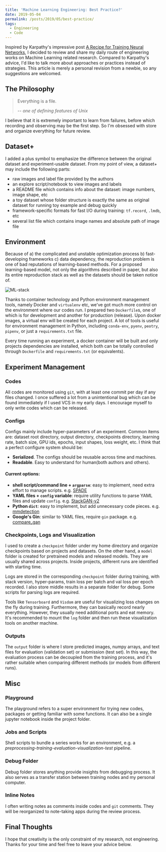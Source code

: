 ```yaml
---
title: 'Machine Learning Engineering: Best Practice?'
date: 2019-05-04
permalink: /posts/2019/05/best-practice/
tags:
  - Engineering
  - Code
---
```


Inspired by Karpathy's impressive post [A Recipe for Training Neural Networks](<http://karpathy.github.io/2019/04/25/recipe/>), I decided to review and share my daily route of engineering works on Machine Learning related research. Compared to Karpathy's advice, I'd like to talk more about approaches or practices instead of strategies. This article is merely a personal revision from a newbie, so any suggestions are welcomed.

## The Philosophy

> Everything is a file. 
>
> -- <cite>one of defining features of Unix</cite>

I believe that it is extremely important to learn from failures, before which recording and observing may be the first step. So I'm obsessed with store and organize everything for future review. 

## Dataset+

I added a plus symbol to emphasize the difference between the original dataset and experiment-usable dataset. From my point of view, a dataset+ may include the following parts:

- raw images and label file provided by the authors
- an explore script/notebook to view images and labels
- a README file which contains info about the dataset: image numbers, image shape, etc
- a toy dataset whose folder structure is exactly the same as original dataset for running toy example and debug quickly
- framework-specific formats for fast I/O during training: `tf.record`, `.lmdb`, etc
- several list file which contains image names and absolute path of image file

## Environment



Because of a) the complicated and unstable optimization process b) fast-developing frameworks c) data dependency, the reproduction problem is one of bad reputations of learning-based methods. For a proposed learning-based model, not only the algorithms described in paper, but also its entire reproduction stack as well as the datasets should be taken notice of.

![ML-stack](/~jclee/assets/images/posts/ML-Stack.png)

Thanks to container technology and Python environment management tools, namely Docker and `virtualenv` etc, we've got much more control on the environment where our codes run. I prepared two `Dockerfile`s, one of which is for development and another for production (release). Upon docker images, a virtual env will be created for each project. A lot of tools is useful for environment management in Python, including `conda-env`, `pyenv`, `peotry`, `pipenv`, or just a `requirements.txt` file.

Every time running an experiment, a docker container will be built and only projects dependencies are installed, which both can be totally controlled through `Dockerfile` and `requirements.txt` (or equivalents).

## Experiment Management

### Codes

All codes are monitored using `git`, with at least one commit per day if any files changed. I once suffered a lot from a unintentional bug which can be found immediately if I used VCS in my early days. I encourage myself to only write codes which can be released.

### Configs

Configs mainly include hyper-parameters of an experiment. Common items are: dataset root directory, output directory, checkpoints directory, learning rate, batch size, GPU ids, epochs, input shapes, loss weight, etc. I think that a perfect configure system should be:

- **Serialized**. The configs should be reusable across time and machines.
- **Readable**. Easy to understand for human(both authors and others).

#### Current options:

- **shell script/command line + `argparse`**: easy to implement, need extra effort to manage scripts. e.g. [SPADE](<https://github.com/NVlabs/SPADE>)
- **YAML files + `config`  variable**: require utility functions to parse YAML files and update `config`. e.g. [StackGAN-v2](<https://github.com/hanzhanggit/StackGAN-v2>)
- **Python `dict`**: easy to implement, but add unnecessary code pieces. e.g. [mmdetection](<https://github.com/open-mmlab/mmdetection>)
- **Google's Gin**: similar to YAML files, require `gin` package. e.g. [compare_gan](<https://github.com/google/compare_gan>)

### Checkpoints, Logs and Visualization

I used to create a `checkpoint` folder under my home directory and organize checkpoints based on projects and datasets. On the other hand, a `model` folder is created for pretrained models and released models. They are usually  shared across projects. Inside projects, different runs are identified with starting time.

Logs are stored in the corresponding `checkpoint` folder during training, with stack version, hyper-params, train loss per batch and val loss per epoch recorded. I also store middle results in a separate folder for debug. Some scripts for parsing logs are required.

Tools like `Tensorboard` and `Visdom` are useful for visualizing loss changes on the fly during training. Furthermore, they can basically record nearly everything. However, they usually need additional ports and eat memory. It's recommended to mount the `log` folder and then run these visualization tools on another machine.

### Outputs

The `output` folder is where I store predicted images, numpy arrays, and text files for evaluation (validation set) or submission (test set). In this way, the evaluation process can be decoupled from the training process, and it's rather suitable when comparing different methods (or models from different runs).

## Misc

### Playground

The playground refers to a super environment for trying new codes, packages or getting familiar with some functions. It can also be a single jupyter notebook inside the project folder.

### Jobs and Scripts

Shell scripts to bundle a series works for an environment, e.g. a *preprocessing-training-evaluation-visualization-test* pipeline.

### Debug Folder

Debug folder stores anything provide insights from debugging process. It also serves as a transfer station between training nodes and my personal computer.

### Inline Notes

I often writing notes as comments inside codes and `git` comments. They will be reorganized to note-taking apps during the review process.

## Final Thoughts

I hope that creativity is the only constraint of my research, not engineering. Thanks for your time and feel free to leave your advice below.
